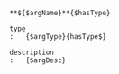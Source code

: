     **${$argName}**{$hasType}

    type
    :   {$argType}{hasType$}

    description
    :   {$argDesc}
